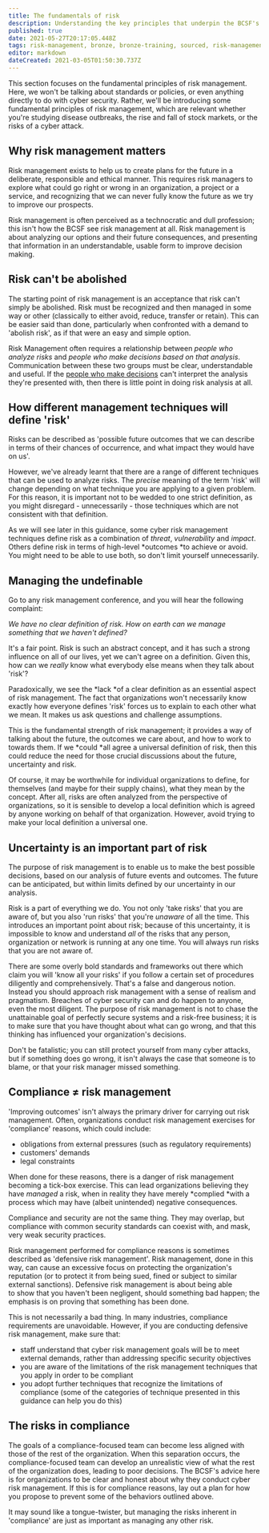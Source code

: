 ```yaml
---
title: The fundamentals of risk
description: Understanding the key principles that underpin the BCSF's risk management guidance for cyber security.
published: true
date: 2021-05-27T20:17:05.448Z
tags: risk-management, bronze, bronze-training, sourced, risk-management-guidance
editor: markdown
dateCreated: 2021-03-05T01:50:30.737Z
---
```


This section focuses on the fundamental principles of risk management. Here, we won't be talking about standards or policies, or even anything directly to do with cyber security. Rather, we'll be introducing some fundamental principles of risk management, which are relevant whether you're studying disease outbreaks, the rise and fall of stock markets, or the risks of a cyber attack.

Why risk management matters
---------------------------

Risk management exists to help us to create plans for the future in a deliberate, responsible and ethical manner. This requires risk managers to explore what could go right or wrong in an organization, a project or a service, and recognizing that we can never fully know the future as we try to improve our prospects.

Risk management is often perceived as a technocratic and dull profession; this isn't how the BCSF see risk management at all. Risk management is about analyzing our options and their future consequences, and presenting that information in an understandable, usable form to improve decision making.

Risk can't be abolished
-----------------------

The starting point of risk management is an acceptance that risk can't simply be abolished. Risk must be recognized and then managed in some way or other (classically to either avoid, reduce, transfer or retain). This can be easier said than done, particularly when confronted with a demand to 'abolish risk', as if that were an easy and simple option.

Risk Management often requires a relationship between *people who analyze risks* and *people who make decisions based on that analysis*. Communication between these two groups must be clear, understandable and useful. If the [people who make decisions](bronze-training/background-topics/governance-2-comms) can't interpret the analysis they're presented with, then there is little point in doing risk analysis at all.

How different management techniques will define 'risk'
------------------------------------------------------

Risks can be described as 'possible future outcomes that we can describe in terms of their chances of occurrence, and what impact they would have on us'.

However, we've already learnt that there are a range of different techniques that can be used to analyze risks. The *precise* meaning of the term 'risk' will change depending on what technique you are applying to a given problem. For this reason, it is important not to be wedded to one strict definition, as you might disregard - unnecessarily - those techniques which are not consistent with that definition.

As we will see later in this guidance, some cyber risk management techniques define risk as a combination of *threat*, *vulnerability* and *impact*. Others define risk in terms of high-level *outcomes *to achieve or avoid. You might need to be able to use both, so don't limit yourself unnecessarily.

Managing the undefinable
------------------------

Go to any risk management conference, and you will hear the following complaint:

*We have no clear definition of risk. How on earth can we manage something that we haven't defined?*

It's a fair point. Risk is such an abstract concept, and it has such a strong influence on all of our lives, yet we can't agree on a definition. Given this, how can we *really* know what everybody else means when they talk about 'risk'?

Paradoxically, we see the *lack *of a clear definition as an essential aspect of risk management. The fact that organizations won't necessarily know exactly how everyone defines 'risk' forces us to explain to each other what we mean. It makes us ask questions and challenge assumptions.

This is the fundamental strength of risk management; it provides a way of talking about the future, the outcomes we care about, and how to work to towards them. If we *could *all agree a universal definition of risk, then this could reduce the need for those crucial discussions about the future, uncertainty and risk.

Of course, it may be worthwhile for individual organizations to define, for themselves (and maybe for their supply chains), what they mean by the concept. After all, risks are often analyzed from the perspective of organizations, so it is sensible to develop a local definition which is agreed by anyone working on behalf of that organization. However, avoid trying to make your local definition a universal one.

Uncertainty is an important part of risk
----------------------------------------

The purpose of risk management is to enable us to make the best possible decisions, based on our analysis of future events and outcomes. The future can be anticipated, but within limits defined by our uncertainty in our analysis.

Risk is a part of everything we do. You not only 'take risks' that you are aware of, but you also 'run risks' that you're *unaware* of all the time. This introduces an important point about risk; because of this uncertainty, it is impossible to know and understand *all* of the risks that any person, organization or network is running at any one time. You will always run risks that you are not aware of.

There are some overly bold standards and frameworks out there which claim you will 'know all your risks' if you follow a certain set of procedures diligently and comprehensively. That's a false and dangerous notion. Instead you should approach risk management with a sense of realism and pragmatism. Breaches of cyber security can and do happen to anyone, even the most diligent. The purpose of risk management is not to chase the unattainable goal of perfectly secure systems and a risk-free business; it is to make sure that you have thought about what can go wrong, and that this thinking has influenced your organization's decisions.

Don't be fatalistic; you can still protect yourself from many cyber attacks, but if something does go wrong, it isn't always the case that someone is to blame, or that your risk manager missed something.

Compliance ≠ risk management
----------------------------

'Improving outcomes' isn't always the primary driver for carrying out risk management. Often, organizations conduct risk management exercises for 'compliance' reasons, which could include:

-   obligations from external pressures (such as regulatory requirements)
-   customers' demands
-   legal constraints

When done for these reasons, there is a danger of risk management becoming a tick-box exercise. This can lead organizations believing they have *managed* a risk, when in reality they have merely *complied *with a process which may have (albeit unintended) negative consequences.

Compliance and security are not the same thing. They may overlap, but compliance with common security standards can coexist with, and mask, very weak security practices.

Risk management performed for compliance reasons is sometimes described as 'defensive risk management'. Risk management, done in this way, can cause an excessive focus on protecting the organization's reputation (or to protect it from being sued, fined or subject to similar external sanctions). Defensive risk management is about being able to show that you haven't been negligent, should something bad happen; the emphasis is on proving that something has been done.

This is not necessarily a bad thing. In many industries, compliance requirements are unavoidable. However, if you are conducting defensive risk management, make sure that:

-   staff understand that cyber risk management goals will be to meet external demands, rather than addressing specific security objectives
-   you are aware of the limitations of the risk management techniques that you apply in order to be compliant
-   you adopt further techniques that recognize the limitations of compliance (some of the categories of technique presented in this guidance can help you do this)

The risks in compliance
-----------------------

The goals of a compliance-focused team can become less aligned with those of the rest of the organization. When this separation occurs, the compliance-focused team can develop an unrealistic view of what the rest of the organization does, leading to poor decisions. The BCSF's advice here is for organizations to be clear and honest about why they conduct cyber risk management. If this is for compliance reasons, lay out a plan for how you propose to prevent some of the behaviors outlined above.

It may sound like a tongue-twister, but managing the risks inherent in 'compliance' are just as important as managing any other risk.